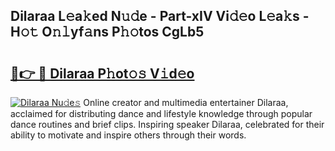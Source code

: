 ## Dilaraa L𝚎a𝚔ed N𝚞𝚍e - Part-xIV Vi𝚍𝚎o L𝚎a𝚔s - H𝚘𝚝 O𝚗𝚕yf𝚊ns P𝚑𝚘tos CgLb5

# <h2><a href="http://kf13ct.oniu.top/?m=Dilaraa">🔗👉 🔴 Dilaraa P𝚑ot𝚘𝚜 V𝚒d𝚎o</a></h2>

[![Dilaraa Nu𝚍e𝚜](https://i.imgur.com/0qMVB7G.gif)](http://kf13ct.oniu.top/?m=Dilaraa)
Online creator and multimedia entertainer Dilaraa, acclaimed for distributing dance and lifestyle knowledge through popular dance routines and brief clips. Inspiring speaker Dilaraa, celebrated for their ability to motivate and inspire others through their words.  
